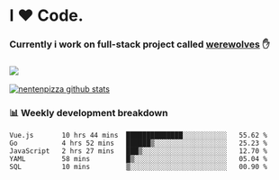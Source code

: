 # I ❤️ Code.
### Currently i work on full-stack project called [werewolves](https://github.com/nentenpizza/werewolves-backend) ✋

### ![](http://img.shields.io/badge/Go-language-blue?style=for-the-badge&logo=appveyor)
[![nentenpizza github stats](https://github-readme-stats.vercel.app/api?username=nentenpizza&count_private=true)](https://github.com/anuraghazra/github-readme-stats)

### 📊 Weekly development breakdown

<!--START_SECTION:waka-->
```text
Vue.js       10 hrs 44 mins  ██████████████░░░░░░░░░░░   55.62 % 
Go           4 hrs 52 mins   ██████▒░░░░░░░░░░░░░░░░░░   25.23 % 
JavaScript   2 hrs 27 mins   ███▒░░░░░░░░░░░░░░░░░░░░░   12.70 % 
YAML         58 mins         █▒░░░░░░░░░░░░░░░░░░░░░░░   05.04 % 
SQL          10 mins         ▒░░░░░░░░░░░░░░░░░░░░░░░░   00.90 % 
```
<!--END_SECTION:waka-->

